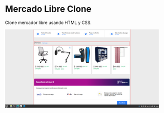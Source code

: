 # Mercado Libre Clone


Clone mercador libre usando HTML y CSS.

![alt text](./docs/img/mercado-libre.png)
